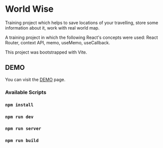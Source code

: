 # World Wise

Training project which helps to save locations of your travelling, store some information about it, work with real world map.

A training project in which the following React's concepts were used: React Router, context API, memo, useMemo, useCallback.

This project was bootstrapped with Vite.

## DEMO

You can visit the [DEMO](https://m9iv.github.io/kzaviryukha.github.io/demo/world-wise/index.html) page.

### Available Scripts

### `npm install`

### `npm run dev`

### `npm run server`

### `npm run build`
